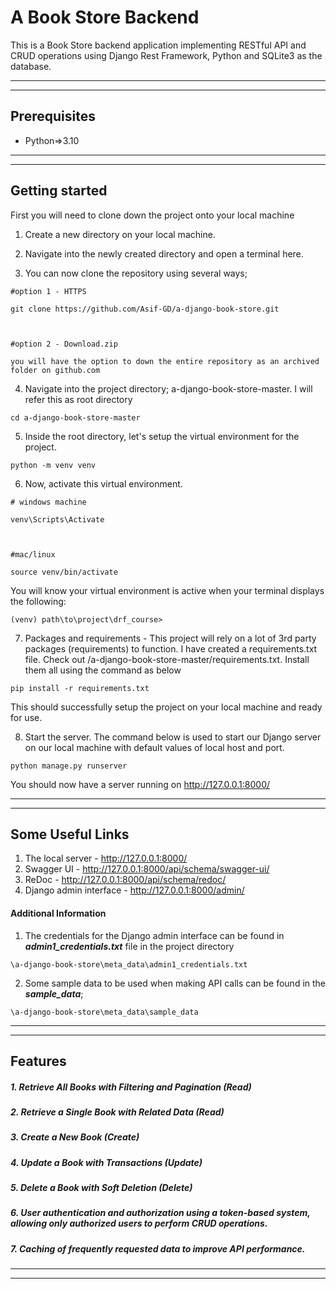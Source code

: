 # A Book Store Backend

This is a Book Store backend application implementing RESTful API and CRUD operations using Django Rest Framework, Python and SQLite3 as the database.

***
***
## Prerequisites

- Python=>3.10

***
***
## Getting started

First you will need to clone down the project onto your local machine

1) Create a new directory on your local machine. 

  

2) Navigate into the newly created directory and open a terminal here.

  

3) You can now clone the repository using several ways;

```
#option 1 - HTTPS

git clone https://github.com/Asif-GD/a-django-book-store.git



#option 2 - Download.zip

you will have the option to down the entire repository as an archived folder on github.com
```



4) Navigate into the project directory; a-django-book-store-master. I will refer this as root directory

```
cd a-django-book-store-master
```



5) Inside the root directory, let's setup the virtual environment for the project.

```
python -m venv venv
```



6) Now, activate this virtual environment.

```
# windows machine

venv\Scripts\Activate

  

#mac/linux

source venv/bin/activate
```

You will know your virtual environment is active when your terminal displays the following:

```
(venv) path\to\project\drf_course>
```



7) Packages and requirements - This project will rely on a lot of 3rd party packages (requirements) to function. I have created a requirements.txt file. Check out /a-django-book-store-master/requirements.txt. Install them all using the command as below

```
pip install -r requirements.txt
```

This should successfully setup the project on your local machine and ready for use.



8) Start the server. The command below is used to start our Django server on our local machine with default values of local host and port.

```
python manage.py runserver
```

You should now have a server running on http://127.0.0.1:8000/

***
***
## Some Useful Links  
  
1. The local server - http://127.0.0.1:8000/ 
2. Swagger UI - http://127.0.0.1:8000/api/schema/swagger-ui/
3. ReDoc - http://127.0.0.1:8000/api/schema/redoc/
4. Django admin interface - http://127.0.0.1:8000/admin/

#### Additional Information
1. The credentials for the Django admin interface can be found in ***admin1_credentials.txt*** file in the project directory

```
\a-django-book-store\meta_data\admin1_credentials.txt
```

2. Some sample data to be used when making API calls can be found in the ***sample_data***;

```
\a-django-book-store\meta_data\sample_data
```

***  
***
## Features 
  
##### 1. Retrieve All Books with Filtering and Pagination (Read) 
##### 2. Retrieve a Single Book with Related Data (Read)
##### 3. Create a New Book (Create)
##### 4. Update a Book with Transactions (Update)
##### 5. Delete a Book with Soft Deletion (Delete)
##### 6. User authentication and authorization using a token-based system, allowing only authorized users to perform CRUD operations.
##### 7. Caching of frequently requested data to improve API performance.

***  
***
